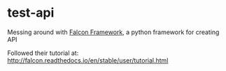 # test-api

Messing around with [Falcon Framework](https://falconframework.org/), a python framework for creating API

Followed their tutorial at: http://falcon.readthedocs.io/en/stable/user/tutorial.html
